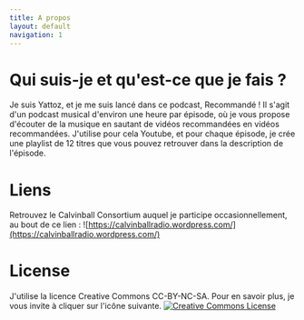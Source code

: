 ```yaml
---
title: A propos
layout: default
navigation: 1
---
```


# Qui suis-je et qu'est-ce que je fais ?

Je suis Yattoz, et je me suis lancé dans ce podcast, Recommandé ! Il s'agit d'un podcast musical d'environ une heure par épisode, où je vous propose d'écouter de la musique en sautant de vidéos recommandées en vidéos recommandées. J'utilise pour cela Youtube, et pour chaque épisode, je crée une playlist de 12 titres que vous pouvez retrouver dans la description de l'épisode.

# Liens

Retrouvez le Calvinball Consortium auquel je participe occasionnellement, au bout de ce lien : ![https://calvinballradio.wordpress.com/](https://calvinballradio.wordpress.com/)

# License

J'utilise la licence Creative Commons CC-BY-NC-SA. Pour en savoir plus, je vous invite à cliquer sur l'icône suivante.
[![Creative Commons License](https://i.creativecommons.org/l/by-nc-sa/4.0/88x31.png)](https://creativecommons.org/licenses/by-nc-sa/4.0/)

